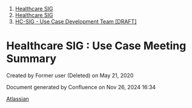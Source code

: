1. [Healthcare SIG](index.html)
2. [Healthcare SIG](Healthcare-SIG_20545573.html)
3. [HC-SIG - Use Case Development Team \[DRAFT\]](20545752.html)

# Healthcare SIG : Use Case Meeting Summary

Created by Former user (Deleted) on May 21, 2020

Document generated by Confluence on Nov 26, 2024 16:34

[Atlassian](http://www.atlassian.com/)
